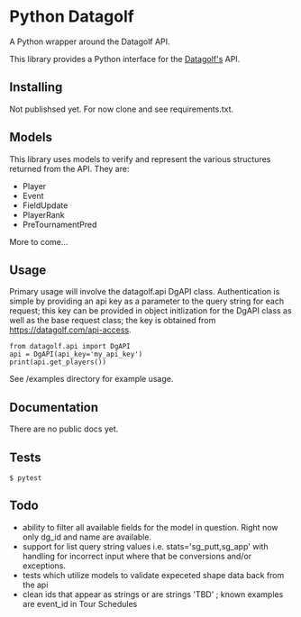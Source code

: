 # Python Datagolf

A Python wrapper around the Datagolf API.

This library provides a Python interface for the [Datagolf's](https://datagolf.com/) API.

##  Installing 
Not publishsed yet.
For now clone and see requirements.txt. 


## Models
This library uses models to verify and represent the various structures returned from the API. They are:
- Player
- Event
- FieldUpdate
- PlayerRank
- PreTournamentPred

More to come...

## Usage 
Primary usage will involve the datagolf.api DgAPI class. Authentication is simple by providing an api key as a parameter to the query string for each request; this key can be provided in object initlization for the DgAPI class as well as the base request class; the key is obtained from https://datagolf.com/api-access. 

```
from datagolf.api import DgAPI
api = DgAPI(api_key='my_api_key')
print(api.get_players())
```

See /examples directory for example usage. 

## Documentation 
There are no public docs yet. 

## Tests
```
$ pytest
``` 

## Todo 
- ability to filter all available fields for the model in question. Right now only dg_id and name are available. 
- support for list query string values i.e. stats='sg_putt,sg_app' with handling for incorrect input where that be conversions and/or exceptions.
- tests which utilize models to validate expeceted shape data back from the api 
- clean ids that appear as strings or are strings 'TBD' ; known examples are event_id in Tour Schedules